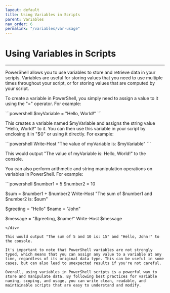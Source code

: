 ```yaml
---
layout: default
title: Using Variables in Scripts
parent: Variables
nav_order: 6
permalink: "/variables/var-usage"
---
```


# Using Variables in Scripts

---

PowerShell allows you to use variables to store and retrieve data in your scripts. Variables are useful for storing values that you need to use multiple times throughout your script, or for storing values that are computed by your script.

To create a variable in PowerShell, you simply need to assign a value to it using the "=" operator. For example:

<div class="code-example" markdown="1">
```powershell
$myVariable = "Hello, World!"
```
</div>

This creates a variable named $myVariable and assigns the string value "Hello, World!" to it. You can then use this variable in your script by enclosing it in "$()" or using it directly. For example:

<div class="code-example" markdown="1">
```powershell
Write-Host "The value of myVariable is: $myVariable"
```
</div>

This would output "The value of myVariable is: Hello, World!" to the console.

You can also perform arithmetic and string manipulation operations on variables in PowerShell. For example:

<div class="code-example" markdown="1">
```powershell
$number1 = 5
$number2 = 10

$sum = $number1 + $number2
Write-Host "The sum of $number1 and $number2 is: $sum"

$greeting = "Hello"
$name = "John"

$message = "$greeting, $name!"
Write-Host $message
```
</div>

This would output "The sum of 5 and 10 is: 15" and "Hello, John!" to the console.

It's important to note that PowerShell variables are not strongly typed, which means that you can assign any value to a variable at any time, regardless of its original data type. This can be useful in some cases, but can also lead to unexpected results if you're not careful.

Overall, using variables in PowerShell scripts is a powerful way to store and manipulate data. By following best practices for variable naming, scoping, and usage, you can write clean, readable, and maintainable scripts that are easy to understand and modify.